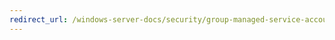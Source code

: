 ```yaml
---
redirect_url: /windows-server-docs/security/group-managed-service-accounts/security-options/system-cryptography-force-strong-key-protection-for-user-keys-stored-on-the-computer.md
---
```

